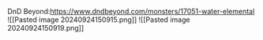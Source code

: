 DnD Beyond:https://www.dndbeyond.com/monsters/17051-water-elemental
![[Pasted image 20240924150915.png]]
![[Pasted image 20240924150919.png]]